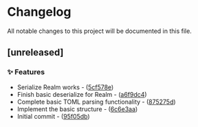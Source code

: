 # Changelog

All notable changes to this project will be documented in this file.

## [unreleased]

### ✨  Features

- Serialize Realm works - ([5cf578e](https://github.com/vainjoker/realm/commit/5cf578e7e684d2796a74dfc79a0ed9e01e66918b))
- Finish basic deserialize for Realm - ([a6f9dc4](https://github.com/vainjoker/realm/commit/a6f9dc416a74933b2a507d4ed568178df1234c92))
- Complete basic TOML parsing functionality - ([875275d](https://github.com/vainjoker/realm/commit/875275d9341c98118a92dc24aec228ec9ea71bae))
- Implement the basic structure - ([6c6e3aa](https://github.com/vainjoker/realm/commit/6c6e3aadbd250b41f8096ae7cae91dd742f89d4a))
- Initial commit - ([95f05db](https://github.com/vainjoker/realm/commit/95f05dbfafc61fabece1ed0b86f16c2f83fc0d67))

<!-- generated by git-cliff -->
